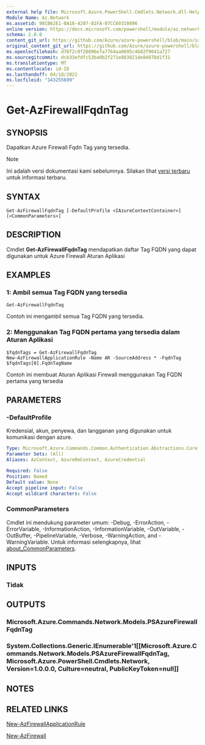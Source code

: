 ```yaml
---
external help file: Microsoft.Azure.PowerShell.Cmdlets.Network.dll-Help.xml
Module Name: Az.Network
ms.assetid: 98CB62E1-0A18-4207-81FA-07CC60310896
online version: https://docs.microsoft.com/powershell/module/az.network/get-azfirewallfqdntag
schema: 2.0.0
content_git_url: https://github.com/Azure/azure-powershell/blob/main/src/Network/Network/help/Get-AzFirewallFqdnTag.md
original_content_git_url: https://github.com/Azure/azure-powershell/blob/main/src/Network/Network/help/Get-AzFirewallFqdnTag.md
ms.openlocfilehash: d70f2c0f20896e7a7764aa0695c4b82f9041a727
ms.sourcegitcommit: dcb33efdfc53ba0b2f271e883021de84878d1f31
ms.translationtype: MT
ms.contentlocale: id-ID
ms.lasthandoff: 04/18/2022
ms.locfileid: "143255609"
---
```

# Get-AzFirewallFqdnTag

## SYNOPSIS
Dapatkan Azure Firewall Fqdn Tag yang tersedia.

> [!NOTE]
>Ini adalah versi dokumentasi kami sebelumnya. Silakan lihat [versi terbaru](/powershell/module/az.network/get-azfirewallfqdntag) untuk informasi terbaru.

## SYNTAX

```
Get-AzFirewallFqdnTag [-DefaultProfile <IAzureContextContainer>] [<CommonParameters>]
```

## DESCRIPTION
Cmdlet **Get-AzFirewallFqdnTag** mendapatkan daftar Tag FQDN yang dapat digunakan untuk Azure Firewall Aturan Aplikasi

## EXAMPLES

### 1: Ambil semua Tag FQDN yang tersedia
```
Get-AzFirewallFqdnTag
```

Contoh ini mengambil semua Tag FQDN yang tersedia.

### 2: Menggunakan Tag FQDN pertama yang tersedia dalam Aturan Aplikasi
```
$fqdnTags = Get-AzFirewallFqdnTag
New-AzFirewallApplicationRule -Name AR -SourceAddress * -FqdnTag $fqdnTags[0].FqdnTagName
```

Contoh ini membuat Aturan Aplikasi Firewall menggunakan Tag FQDN pertama yang tersedia

## PARAMETERS

### -DefaultProfile
Kredensial, akun, penyewa, dan langganan yang digunakan untuk komunikasi dengan azure.

```yaml
Type: Microsoft.Azure.Commands.Common.Authentication.Abstractions.Core.IAzureContextContainer
Parameter Sets: (All)
Aliases: AzContext, AzureRmContext, AzureCredential

Required: False
Position: Named
Default value: None
Accept pipeline input: False
Accept wildcard characters: False
```

### CommonParameters
Cmdlet ini mendukung parameter umum: -Debug, -ErrorAction, -ErrorVariable, -InformationAction, -InformationVariable, -OutVariable, -OutBuffer, -PipelineVariable, -Verbose, -WarningAction, and -WarningVariable. Untuk informasi selengkapnya, lihat [about_CommonParameters](http://go.microsoft.com/fwlink/?LinkID=113216).

## INPUTS

### Tidak

## OUTPUTS

### Microsoft.Azure.Commands.Network.Models.PSAzureFirewallFqdnTag

### System.Collections.Generic.IEnumerable'1[[Microsoft.Azure.Commands.Network.Models.PSAzureFirewallFqdnTag, Microsoft.Azure.PowerShell.Cmdlets.Network, Version=1.0.0.0, Culture=neutral, PublicKeyToken=null]]

## NOTES

## RELATED LINKS

[New-AzFirewallApplicationRule](./New-AzFirewallApplicationRule.md)

[New-AzFirewall](./New-AzFirewall.md)
